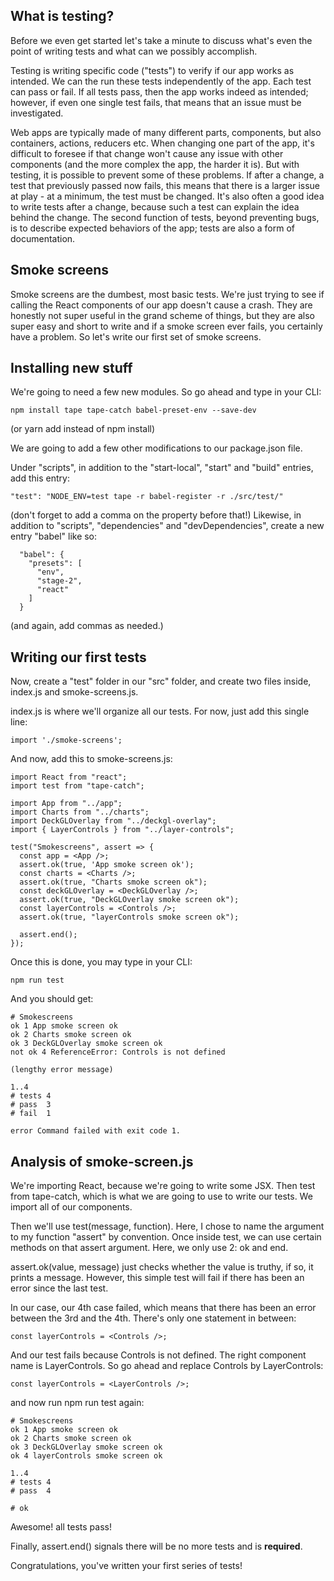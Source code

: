 ## What is testing?

Before we even get started let's take a minute to discuss what's even the point of writing tests and what can we possibly accomplish.

Testing is writing specific code ("tests") to verify if our app works as intended. 
We can the run these tests independently of the app. Each test can pass or fail. If all tests pass, then the app works indeed as intended; however, if even one single test fails, that means that an issue must be investigated.

Web apps are typically made of many different parts, components, but also containers, actions, reducers etc. When changing one part of the app, it's difficult to foresee if that change won't cause any issue with other components (and the more complex the app, the harder it is). But with testing, it is possible to prevent some of these problems. If after a change, a test that previously passed now fails, this means that there is a larger issue at play - at a minimum, the test must be changed. 
It's also often a good idea to write tests after a change, because such a test can explain the idea behind the change. The second function of tests, beyond preventing bugs, is to describe expected behaviors of the app; tests are also a form of documentation.

## Smoke screens

Smoke screens are the dumbest, most basic tests. We're just trying to see if calling the React components of our app doesn't cause a crash. They are honestly not super useful in the grand scheme of things, but they are also super easy and short to write and if a smoke screen ever fails, you certainly have a problem. So let's write our first set of smoke screens.

## Installing new stuff

We're going to need a few new modules. So go ahead and type in your CLI:

```
npm install tape tape-catch babel-preset-env --save-dev
```

(or yarn add instead of npm install)

We are going to add a few other modifications to our package.json file. 

Under "scripts", in addition to the "start-local", "start" and "build" entries, add this entry:
```
"test": "NODE_ENV=test tape -r babel-register -r ./src/test/" 
```
(don't forget to add a comma on the property before that!)
Likewise, in addition to "scripts", "dependencies" and "devDependencies", create a new entry "babel" like so:

```
  "babel": {
    "presets": [
      "env",
      "stage-2",
      "react"
    ]
  }
```
(and again, add commas as needed.)

## Writing our first tests

Now, create a "test" folder in our "src" folder, and create two files inside, index.js and smoke-screens.js.

index.js is where we'll organize all our tests. For now, just add this single line:

```
import './smoke-screens';
```

And now, add this to smoke-screens.js: 

```
import React from "react";
import test from "tape-catch";

import App from "../app";
import Charts from "../charts";
import DeckGLOverlay from "../deckgl-overlay";
import { LayerControls } from "../layer-controls";

test("Smokescreens", assert => {
  const app = <App />;
  assert.ok(true, 'App smoke screen ok');
  const charts = <Charts />;
  assert.ok(true, "Charts smoke screen ok");
  const deckGLOverlay = <DeckGLOverlay />;
  assert.ok(true, "DeckGLOverlay smoke screen ok");
  const layerControls = <Controls />;
  assert.ok(true, "layerControls smoke screen ok");

  assert.end();
});
```

Once this is done, you may type in your CLI:

```
npm run test
```

And you should get:

```
# Smokescreens
ok 1 App smoke screen ok
ok 2 Charts smoke screen ok
ok 3 DeckGLOverlay smoke screen ok
not ok 4 ReferenceError: Controls is not defined

(lengthy error message)

1..4
# tests 4
# pass  3
# fail  1

error Command failed with exit code 1.

```

## Analysis of smoke-screen.js

We're importing React, because we're going to write some JSX. Then test from tape-catch, which is what we are going to use to write our tests.
We import all of our components.

Then we'll use test(message, function). Here, I chose to name the argument to my function "assert" by convention. 
Once inside test, we can use certain methods on that assert argument. Here, we only use 2: ok and end.

assert.ok(value, message) just checks whether the value is truthy, if so, it prints a message.
However, this simple test will fail if there has been an error since the last test.

In our case, our 4th case failed, which means that there has been an error between the 3rd and the 4th. There's only one statement in between:

```
const layerControls = <Controls />;
```

And our test fails because Controls is not defined. The right component name is LayerControls. So go ahead and replace Controls by LayerControls:

```
const layerControls = <LayerControls />;
```

and now run npm run test again:

```
# Smokescreens
ok 1 App smoke screen ok
ok 2 Charts smoke screen ok
ok 3 DeckGLOverlay smoke screen ok
ok 4 layerControls smoke screen ok

1..4
# tests 4
# pass  4

# ok
```

Awesome! all tests pass!

Finally, assert.end() signals there will be no more tests and is __required__.

Congratulations, you've written your first series of tests! 

